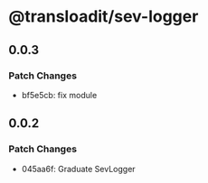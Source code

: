 # @transloadit/sev-logger

## 0.0.3

### Patch Changes

- bf5e5cb: fix module

## 0.0.2

### Patch Changes

- 045aa6f: Graduate SevLogger
